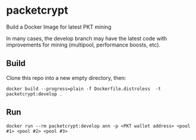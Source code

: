 # packetcrypt
Build a Docker Image for latest PKT mining

In many cases, the develop branch may have the latest code with improvements for mining (multipool, performance boosts, etc).

## Build

Clone this repo into a new empty directory, then:
```
docker build --progress=plain -f Dockerfile.distroless  -t packetcrypt:develop .
```

## Run

```
docker run --rm packetcrypt:develop ann -p <PKT wallet address> <pool #1> <pool #2> <pool #3>
```
